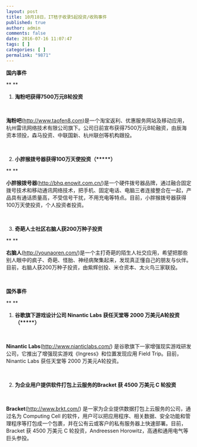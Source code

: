 ```yaml
---
layout: post
title: 10月18日，IT桔子收录5起投资/收购事件
published: true
author: admin
comments: false
date: 2016-07-16 11:07:47
tags: [ ]
categories: [ ]
permalink: "9871"
---
```

**国内事件**

** **

1. **淘粉吧获得7500万元B轮投资**

&nbsp;

**淘粉吧**(http://www.taofen8.com)是一个淘宝返利、优惠服务网站及移动应用，杭州雷讯网络技术有限公司旗下。公司日前宣布获得7500万元B轮融资，由辰海资本领投，森马投资、中联国新、杭州联创等机构跟投。

&nbsp;

2. **小胖猴拨号器获得100万天使投资（\*****）**

** **

**小胖猴拨号器**(http://bhq.enowit.com.cn/)是一个硬件拨号器品牌，通过融合固定拨号技术和移动通讯网络技术，把手机、固定电话、电脑三者连接整合在一起，产品具有通话质量高，不受信号干扰，不用充电等特点。目前，小胖猴拨号器获得100万天使投资，个人投资者投资。

&nbsp;

3. **奇葩人士社区右脑人获200万种子投资**

** **

**右脑人**(http://younaoren.com/)是一个主打奇葩的陌生人社交应用，希望把那些别人眼中的疯子、奇葩、怪胎、神经病聚集起来，发现真正懂自己的朋友与伙伴。目前，右脑人获200万种子投资，由紫辉创投、米仓资本、太火鸟三家联投。

&nbsp;

**国外事件**

** **

1. **谷歌旗下游戏设计公司 Ninantic Labs 获任天堂等 2000 万美元A轮投资（\*****）**

&nbsp;

**Ninantic Labs**(http://www.nianticlabs.com/) 是谷歌旗下一家增强现实游戏研发公司，它推出了增强现实游戏《Ingress》和位置发现应用 Field Trip。目前， Ninantic Labs 获任天堂等 2000 万美元A轮投资。

&nbsp;

2. **为企业用户提供软件打包上云服务的Bracket 获 4500 万美元 C 轮投资**

&nbsp;

**Bracket**(http://www.brkt.com/) 是一家为企业提供数据打包上云服务的公司，通过名为 Computing Cell 的软件，用户可以把应用程序、相关数据、安全功能和管理程序等打包成一个包裹，并在公有云或客户的私有服务器上快速部署。目前，Bracket 获 4500 万美元 C 轮投资，Andreessen Horowitz，高通和通用电气等巨头参投。